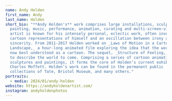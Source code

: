 ```yaml
---
name: Andy Holden
first_name: Andy
last_name: Holden
short_bio: "**Andy Holden's** work comprises large installations, sculpture,
  painting, music, performance, animation, curating and multi-screen-videos. The
  artist is known for his intensely personal, eclectic work, often involving
  cartoon representations of himself and an oscillation between irony and
  sincerity. From 2011-2017 Holden worked on _Laws of Motion in a Cartoon
  Landscape,_ a hour-long animated film exploring the idea that the world was
  now best understood as a cartoon. The sequel, _Structure of Feeling,_ attempts
  to describe the world to come. Comprising a series of cartoon animations,
  sculptures and paintings, it forms the core of Holden’s current exhibition at
  Charles Moffett. Holden’s work can be found in the permanent public
  collections of Tate, Bristol Museum, and many others."
portraits:
  - media: 2024/01/andy-holden
website: https://andyholdenartist.com/
instagram: andyholdenphotos
---
```

